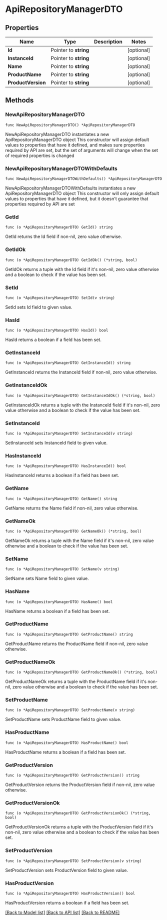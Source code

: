 # ApiRepositoryManagerDTO

## Properties

Name | Type | Description | Notes
------------ | ------------- | ------------- | -------------
**Id** | Pointer to **string** |  | [optional] 
**InstanceId** | Pointer to **string** |  | [optional] 
**Name** | Pointer to **string** |  | [optional] 
**ProductName** | Pointer to **string** |  | [optional] 
**ProductVersion** | Pointer to **string** |  | [optional] 

## Methods

### NewApiRepositoryManagerDTO

`func NewApiRepositoryManagerDTO() *ApiRepositoryManagerDTO`

NewApiRepositoryManagerDTO instantiates a new ApiRepositoryManagerDTO object
This constructor will assign default values to properties that have it defined,
and makes sure properties required by API are set, but the set of arguments
will change when the set of required properties is changed

### NewApiRepositoryManagerDTOWithDefaults

`func NewApiRepositoryManagerDTOWithDefaults() *ApiRepositoryManagerDTO`

NewApiRepositoryManagerDTOWithDefaults instantiates a new ApiRepositoryManagerDTO object
This constructor will only assign default values to properties that have it defined,
but it doesn't guarantee that properties required by API are set

### GetId

`func (o *ApiRepositoryManagerDTO) GetId() string`

GetId returns the Id field if non-nil, zero value otherwise.

### GetIdOk

`func (o *ApiRepositoryManagerDTO) GetIdOk() (*string, bool)`

GetIdOk returns a tuple with the Id field if it's non-nil, zero value otherwise
and a boolean to check if the value has been set.

### SetId

`func (o *ApiRepositoryManagerDTO) SetId(v string)`

SetId sets Id field to given value.

### HasId

`func (o *ApiRepositoryManagerDTO) HasId() bool`

HasId returns a boolean if a field has been set.

### GetInstanceId

`func (o *ApiRepositoryManagerDTO) GetInstanceId() string`

GetInstanceId returns the InstanceId field if non-nil, zero value otherwise.

### GetInstanceIdOk

`func (o *ApiRepositoryManagerDTO) GetInstanceIdOk() (*string, bool)`

GetInstanceIdOk returns a tuple with the InstanceId field if it's non-nil, zero value otherwise
and a boolean to check if the value has been set.

### SetInstanceId

`func (o *ApiRepositoryManagerDTO) SetInstanceId(v string)`

SetInstanceId sets InstanceId field to given value.

### HasInstanceId

`func (o *ApiRepositoryManagerDTO) HasInstanceId() bool`

HasInstanceId returns a boolean if a field has been set.

### GetName

`func (o *ApiRepositoryManagerDTO) GetName() string`

GetName returns the Name field if non-nil, zero value otherwise.

### GetNameOk

`func (o *ApiRepositoryManagerDTO) GetNameOk() (*string, bool)`

GetNameOk returns a tuple with the Name field if it's non-nil, zero value otherwise
and a boolean to check if the value has been set.

### SetName

`func (o *ApiRepositoryManagerDTO) SetName(v string)`

SetName sets Name field to given value.

### HasName

`func (o *ApiRepositoryManagerDTO) HasName() bool`

HasName returns a boolean if a field has been set.

### GetProductName

`func (o *ApiRepositoryManagerDTO) GetProductName() string`

GetProductName returns the ProductName field if non-nil, zero value otherwise.

### GetProductNameOk

`func (o *ApiRepositoryManagerDTO) GetProductNameOk() (*string, bool)`

GetProductNameOk returns a tuple with the ProductName field if it's non-nil, zero value otherwise
and a boolean to check if the value has been set.

### SetProductName

`func (o *ApiRepositoryManagerDTO) SetProductName(v string)`

SetProductName sets ProductName field to given value.

### HasProductName

`func (o *ApiRepositoryManagerDTO) HasProductName() bool`

HasProductName returns a boolean if a field has been set.

### GetProductVersion

`func (o *ApiRepositoryManagerDTO) GetProductVersion() string`

GetProductVersion returns the ProductVersion field if non-nil, zero value otherwise.

### GetProductVersionOk

`func (o *ApiRepositoryManagerDTO) GetProductVersionOk() (*string, bool)`

GetProductVersionOk returns a tuple with the ProductVersion field if it's non-nil, zero value otherwise
and a boolean to check if the value has been set.

### SetProductVersion

`func (o *ApiRepositoryManagerDTO) SetProductVersion(v string)`

SetProductVersion sets ProductVersion field to given value.

### HasProductVersion

`func (o *ApiRepositoryManagerDTO) HasProductVersion() bool`

HasProductVersion returns a boolean if a field has been set.


[[Back to Model list]](../README.md#documentation-for-models) [[Back to API list]](../README.md#documentation-for-api-endpoints) [[Back to README]](../README.md)


